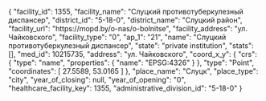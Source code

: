 {
    "facility_id": 1355,
    "facility_name": "Слуцкий противотуберкулезный диспансер",
    "district_id": "5-18-0",
    "district_name": "Слуцкий район",
    "facility_url": "https:\/\/mopd.by\/o-nas\/o-bolnitse",
    "facility_address": "ул. Чайковского",
    "facility_type": "0",
    "ap_1": "21",
    "name": "Слуцкий противотуберкулезный диспансер",
    "state": "private institution",
    "stats": [],
    "med_id": 10215735,
    "address": "ул. Чайковского",
    "coord_x_y": {
        "crs": {
            "type": "name",
            "properties": {
                "name": "EPSG:4326"
            }
        },
        "type": "Point",
        "coordinates": [
            27.5589,
            53.0165
        ]
    },
    "place_name": "Слуцк",
    "place_type": "city",
    "year_of_closing": null,
    "year_of_opening": "0",
    "healthcare_facility_key": 1355,
    "administrative_division_id": "5-18-0"
}